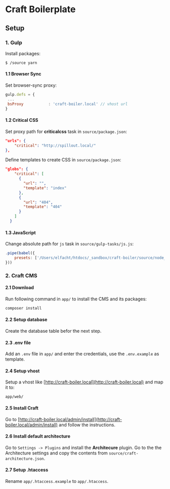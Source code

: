 # Craft Boilerplate

## Setup

### 1. Gulp

Install packages:

`$ /source yarn`

#### 1.1 Browser Sync

Set browser-sync proxy:

```js
gulp.defs = {
 ...
 bsProxy           : 'craft-boiler.local' // vhost url
}
```
#### 1.2 Critical CSS

Set proxy path for **criticalcss** task in `source/package.json`:

```json
"urls": {
	"critical": "http://spillout.local/"
},
```

Define templates to create CSS in `source/package.json`:

```json
"globs": {
    "critical": [
      {
        "url": "",
        "template": "index"
      },
      {
        "url": "404",
        "template": "404"
      }
    ]
  }
```

#### 1.3 JavaScript

Change absolute path for `js` task in `source/gulp-tasks/js.js`:

```js
.pipe(babel({
	presets: ['/Users/elfacht/htdocs/_sandbox/craft-boiler/source/node_modules/babel-preset-es2016'],
}))
```

### 2. Craft CMS

#### 2.1 Download

Run following command in `app/` to install the CMS and its packages:

```sh
composer install
```

#### 2.2 Setup database

Create the database table befor the next step.

#### 2.3 .env file

Add an `.env` file in `app/` and enter the credentials, use the `.env.example` as template.

#### 2.4 Setup vhost

Setup a vhost like [http://craft-boiler.local](http://craft-boiler.local) and map it to:

```
app/web/
```

#### 2.5 Install Craft

Go to [http://craft-boiler.local/admin/install](http://craft-boiler.local/admin/install) and follow the instructions.

#### 2.6 Install default architecture

Go to `Settings -> Plugins` and install the **Architecure** plugin. Go to the the Architecture settings and copy the contents from `source/craft-architecture.json`.

#### 2.7 Setup .htaccess

Rename `app/.htaccess.example` to `app/.htaccess`.






